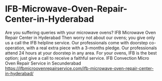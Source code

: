 # IFB-Microwave-Oven-Repair-Center-in-Hyderabad
 Are you suffering queries with your microwave ovens? IFB Microwave Oven Repair Center in Hyderabad Then worry not about our ovens; you give only us a call the IFB helpline service. Our professionals come with doorstep co-operation, with a real extra piece with a 3-months pledge. Our professionals attend 24 hours at your doorstep in any area. For your ovens, IFB is the best option; just give a call to receive a faithful service.  IFB Convection Micro Oven Repair Service in Secunderabad https://ifbmicroovenrepairservice.com/ifb-microwave-oven-repair-center-in-hyderabad/
